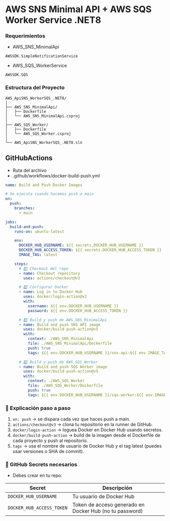 ﻿# AWS SNS Minimal API + AWS SQS Worker Service .NET8

### Requerimientos
- AWS_SNS_MinimalApi
```
AWSSDK.SimpleNotificationService
```

- AWS_SQS_WorkerService
```
AWSSDK.SQS
```

### Estructura del Proyecto
```
AWS_ApiSNS_WorkerSQS_.NET8/
│
├── AWS_SNS_MinimalApi/
│   ├── Dockerfile
│   └── AWS_SNS_MinimalApi.csproj
│
├── AWS_SQS_Worker/
│   ├── Dockerfile
│   └── AWS_SQS_Worker.csproj
│
└── AWS_ApiSNS_WorkerSQS_.NET8.sln
```

## GitHubActions
- Ruta del archivo
- .github/workflows/docker-build-push.yml
```yaml
name: Build and Push Docker Images

# Se ejecuta cuando hacemos push a main
on:
  push:
    branches:
      - main

jobs:
  build-and-push:
    runs-on: ubuntu-latest

    env:
      DOCKER_HUB_USERNAME: ${{ secrets.DOCKER_HUB_USERNAME }}
      DOCKER_HUB_ACCESS_TOKEN: ${{ secrets.DOCKER_HUB_ACCESS_TOKEN }}
      IMAGE_TAG: latest

    steps:
      # 1️⃣ Checkout del repo
      - name: Checkout repository
        uses: actions/checkout@v3

      # 2️⃣ Configurar Docker
      - name: Log in to Docker Hub
        uses: docker/login-action@v2
        with:
          username: ${{ env.DOCKER_HUB_USERNAME }}
          password: ${{ env.DOCKER_HUB_ACCESS_TOKEN }}

      # 3️⃣ Build y push de AWS_SNS_MinimalApi
      - name: Build and push SNS API image
        uses: docker/build-push-action@v5
        with:
          context: ./AWS_SNS_MinimalApi
          file: ./AWS_SNS_MinimalApi/Dockerfile
          push: true
          tags: ${{ env.DOCKER_HUB_USERNAME }}/sns-api:${{ env.IMAGE_TAG }}

      # 4️⃣ Build y push de AWS_SQS_Worker
      - name: Build and push SQS Worker image
        uses: docker/build-push-action@v5
        with:
          context: ./AWS_SQS_Worker
          file: ./AWS_SQS_Worker/Dockerfile
          push: true
          tags: ${{ env.DOCKER_HUB_USERNAME }}/sqs-worker:${{ env.IMAGE_TAG }}

```

### 🔹 Explicación paso a paso
1. `on: push` → se dispara cada vez que haces push a main.
2. `actions/checkout@v3` → clona tu repositorio en la runner de GitHub.
3. `docker/login-action` → loguea Docker en Docker Hub usando secretos.
4. `docker/build-push-action` → build de la imagen desde el Dockerfile de cada proyecto y push al repositorio.
5. `tags` → usa el nombre de usuario de Docker Hub y el tag latest (puedes usar versiones o SHA de commit).

### 🔹 GitHub Secrets necesarios
- Debes crear en tu repo:

| Secret                    | Descripción                                             |
| ------------------------- | ------------------------------------------------------- |
| `DOCKER_HUB_USERNAME`     | Tu usuario de Docker Hub                                |
| `DOCKER_HUB_ACCESS_TOKEN` | Token de acceso generado en Docker Hub (no tu password) |
